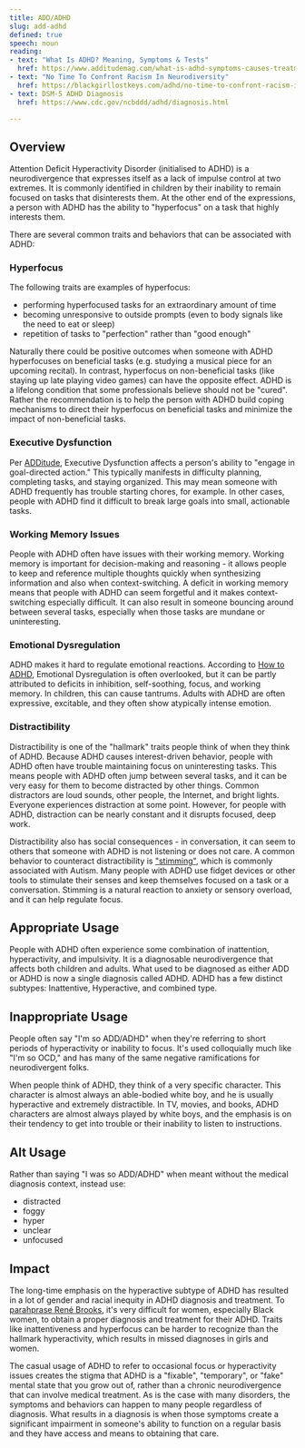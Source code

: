 ```yaml
---
title: ADD/ADHD
slug: add-adhd
defined: true
speech: noun
reading:
- text: "What Is ADHD? Meaning, Symptoms & Tests"
  href: https://www.additudemag.com/what-is-adhd-symptoms-causes-treatments/
- text: "No Time To Confront Racism In Neurodiversity"
  href: https://blackgirllostkeys.com/adhd/no-time-to-confront-racism-in-neurodiversity/
- text: DSM-5 ADHD Diagnosis
  href: https://www.cdc.gov/ncbddd/adhd/diagnosis.html

---
```


## Overview
Attention Deficit Hyperactivity Disorder (initialised to ADHD) is a neurodivergence that expresses itself as a lack of impulse control at two extremes. It is commonly identified in children by their inability to remain focused on tasks that disinterests them. At the other end of the expressions, a person with ADHD has the ability to "hyperfocus" on a task that highly interests them.

There are several common traits and behaviors that can be associated with ADHD:

### Hyperfocus
The following traits are examples of hyperfocus:

- performing hyperfocused tasks for an extraordinary amount of time
- becoming unresponsive to outside prompts (even to body signals like the need to eat or sleep)
- repetition of tasks to "perfection" rather than "good enough"

Naturally there could be positive outcomes when someone with ADHD hyperfocuses on beneficial tasks (e.g. studying a musical piece for an upcoming recital). In contrast, hyperfocus on non-beneficial tasks (like staying up late playing video games) can have the opposite effect. ADHD is a lifelong condition that some professionals believe should not be "cured". Rather the recommendation is to help the person with ADHD build coping mechanisms to direct their hyperfocus on beneficial tasks and minimize the impact of non-beneficial tasks.  

### Executive Dysfunction
Per [ADDitude](https://www.additudemag.com/what-is-executive-function-disorder/), Executive Dysfunction affects a person's ability to "engage in goal-directed action." This typically manifests in difficulty planning, completing tasks, and staying organized. This may mean someone with ADHD frequently has trouble starting chores, for example. In other cases, people with ADHD find it difficult to break large goals into small, actionable tasks.

### Working Memory Issues
People with ADHD often have issues with their working memory. Working memory is important for decision-making and reasoning - it allows people to keep and reference multiple thoughts quickly when synthesizing information and also when context-switching. A deficit in working memory means that people with ADHD can seem forgetful and it makes context-switching especially difficult. It can also result in someone bouncing around between several tasks, especially when those tasks are mundane or uninteresting.

### Emotional Dysregulation
ADHD makes it hard to regulate emotional reactions. According to [How to ADHD](https://www.youtube.com/watch?v=2kew2JhKq3Y), Emotional Dysregulation is often overlooked, but it can be partly attributed to deficits in inhibition, self-soothing, focus, and working memory. In children, this can cause tantrums. Adults with ADHD are often expressive, excitable, and they often show atypically intense emotion.

### Distractibility
Distractibility is one of the "hallmark" traits people think of when they think of ADHD. Because ADHD causes interest-driven behavior, people with ADHD often have trouble maintaining focus on uninteresting tasks. This means people with ADHD often jump between several tasks, and it can be very easy for them to become distracted by other things. Common distractors are loud sounds, other people, the Internet, and bright lights. Everyone experiences distraction at some point. However, for people with ADHD, distraction can be nearly constant and it disrupts focused, deep work.

Distractibility also has social consequences - in conversation, it can seem to others that someone with ADHD is not listening or does not care. A common behavior to counteract distractibility is ["stimming"](https://www.healthline.com/health/autism/stimming), which is commonly associated with Autism. Many people with ADHD use fidget devices or other tools to stimulate their senses and keep themselves focused on a task or a conversation. Stimming is a natural reaction to anxiety or sensory overload, and it can help regulate focus.

## Appropriate Usage

People with ADHD often experience some combination of inattention, hyperactivity, and impulsivity. It is a diagnosable neurodivergence that affects both children and adults. What used to be diagnosed as either ADD or ADHD is now a single diagnosis called ADHD. ADHD has a few distinct subtypes: Inattentive, Hyperactive, and combined type.

## Inappropriate Usage

People often say "I'm so ADD/ADHD" when they're referring to short periods of hyperactivity or inability to focus. It's used colloquially much like "I'm so OCD," and has many of the same negative ramifications for neurodivergent folks.

When people think of ADHD, they think of a very specific character. This character is almost always an able-bodied white boy, and he is usually hyperactive and extremely distractible. In TV, movies, and books, ADHD characters are almost always played by white boys, and the emphasis is on their tendency to get into trouble or their inability to listen to instructions.

## Alt Usage

Rather than saying "I was so ADD/ADHD" when meant without the medical diagnosis context, instead use:

- distracted
- foggy
- hyper
- unclear
- unfocused

## Impact

The long-time emphasis on the hyperactive subtype of ADHD has resulted in a lot of gender and racial inequity in ADHD diagnosis and treatment. To [parahprase René Brooks](https://blackgirllostkeys.com/rene-brooks/), it's very difficult for women, especially Black women, to obtain a proper diagnosis and treatment for their ADHD. Traits like inattentiveness and hyperfocus can be harder to recognize than the hallmark hyperactivity, which results in missed diagnoses in girls and women.

The casual usage of ADHD to refer to occasional focus or hyperactivity issues creates the stigma that ADHD is a "fixable", "temporary", or "fake" mental state that you grow out of, rather than a chronic neurodivergence that can involve medical treatment. As is the case with many disorders, the symptoms and behaviors can happen to many people regardless of diagnosis. What results in a diagnosis is when those symptoms create a significant impairment in someone's ability to function on a regular basis and they have access and means to obtaining that care.
